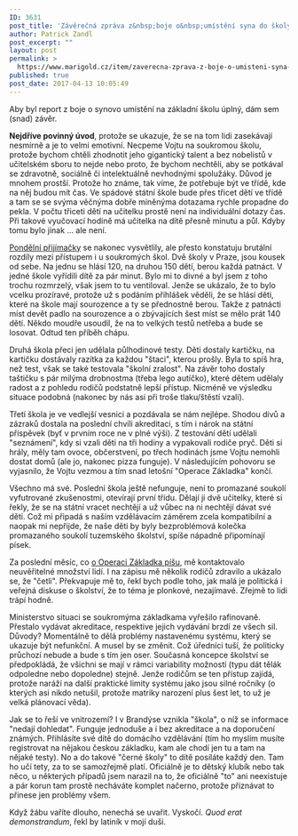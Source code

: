 ```yaml
---
ID: 3631
post_title: 'Závěrečná zpráva z&nbsp;boje o&nbsp;umístění syna do školy'
author: Patrick Zandl
post_excerpt: ""
layout: post
permalink: >
  https://www.marigold.cz/item/zaverecna-zprava-z-boje-o-umisteni-syna-do-skoly
published: true
post_date: 2017-04-13 10:05:49
---
```

Aby byl report z boje o synovo umístění na základní školu úplný, dám sem (snad) závěr.<!--more-->

<strong>Nejdříve povinný úvod</strong>, protože se ukazuje, že se na tom lidi zasekávají nesmírně a je to velmi emotivní. Necpeme Vojtu na soukromou školu, protože bychom chtěli zhodnotit jeho gigantický talent a bez nobelistů v učitelském sboru to nejde nebo proto, že bychom nechtěli, aby se potkával se zdravotně, sociálně či intelektuálně nevhodnými spolužáky. Důvod je mnohem prostší. Protože ho známe, tak víme, že potřebuje být ve třídě, kde na něj budou mít čas. Ve spádové státní škole bude přes třicet dětí ve třídě a tam se se svýma věčnýma dobře míněnýma dotazama rychle propadne do pekla. V počtu třiceti dětí na učitelku prostě není na individuální dotazy čas. Při takové vyučovací hodině má učitelka na dítě přesně minutu a půl. Kdyby tomu bylo jinak ... ale není.

<a href="https://www.marigold.cz/item/zapis-do-soukrome-skoly-a-navod-jak-vypadnout-v-prvnim-kole">Pondělní přijímačky</a> se nakonec vysvětlily, ale přesto konstatuju brutální rozdíly mezi přístupem i u soukromých škol. Dvě školy v Praze, jsou kousek od sebe. Na jednu se hlásí 120, na druhou 150 dětí, berou každá patnáct. V jedné škole vyřídili dítě za pár minut. Bylo mi to divné a byl jsem z toho trochu rozmrzelý, však jsem to tu ventiloval. Jenže se ukázalo, že to bylo vcelku prozíravé, protože už s podáním přihlášek věděli, že se hlásí děti, které na škole mají sourozence a ty se přednostně berou. Takže z patnácti míst devět padlo na sourozence a o zbývajících šest míst se mělo prát 140 dětí. Někdo moudře usoudil, že na to velkých testů netřeba a bude se losovat. Odtud ten příběh chápu.

Druhá škola přeci jen udělala půlhodinové testy. Děti dostaly kartičku, na kartičku dostávaly razítka za každou "štaci", kterou prošly. Byla to spíš hra, než test, však se také testovala "školní zralost". Na závěr toho dostaly taštičku s pár milýma drobnostma (třeba lego autíčko), které dětem udělaly radost a z pohledu rodičů podstatně lepší přístup. Nicméně ve výsledku situace podobná (nakonec by nás asi při troše tlaku/štěstí vzali).

Třetí škola je ve vedlejší vesnici a pozdávala se nám nejlépe. Shodou divů a zázraků dostala na poslední chvíli akreditaci, s tím i nárok na státní příspěvek (byť v prvním roce ne v plné výši). Z testování dětí udělali "seznámení", kdy si vzali děti na tři hodiny a vypakovali rodiče pryč. Děti si hrály, měly tam ovoce, občerstvení, po třech hodinách jsme Vojtu nemohli dostat domů (ale jo, nakonec pizza funguje). V následujícím pohovoru se vyjasnilo, že Vojtu vezmou a tím snad letošní "Operace Základka" končí.

Všechno má své. Poslední škola ještě nefunguje, není to promazané soukolí vyfutrované zkušenostmi, otevírají první třídu. Dělají ji dvě učitelky, které si řekly, že se na státní vracet nechtějí a už vůbec na ni nechtějí dávat své děti. Což mi připadá s naším vzdělávacím záměrem zcela kompatibilní a naopak mi nepřijde, že naše děti by byly bezproblémová kolečka promazaného soukolí tuzemského školství, spíše nápadně připomínají písek.

Za poslední měsíc, co <a href="https://www.marigold.cz/item/ceske-skolstvi-je-dobry-priklad-mistni-schopnosti-budovat-paralelni-struktury">o Operaci Základka píšu</a>, mě kontaktovalo neuvěřitelné množství lidí. I na zápisu mě několik rodičů zdravilo a ukázalo se, že "četli". Překvapuje mě to, řekl bych podle toho, jak malá je politická i veřejná diskuse o školství, že to téma je plonkové, nezajímavé. Zřejmě to lidi trápí hodně.

Ministerstvo situaci se soukromýma základkama vyřešilo rafinovaně. Přestalo vydávat akreditace, respektive jejich vydávání brzdí ze všech sil. Důvody? Momentálně to dělá problémy nastavenému systému, který se ukazuje být nefunkční. A musel by se změnit. Což úředníci tuší, že politicky průchozí nebude a bude s tím jen oser. Současná koncepce školství se předpokládá, že všichni se mají v rámci variability možností (typu dát tělák odpoledne nebo dopoledne) stejně. Jenže rodičům se ten přístup zajídá, protože naráží na další praktické limity systému jako jsou silné ročníky (o kterých asi nikdo netušil, protože matriky narození plus šest let, to už je velká plánovací věda).

Jak se to řeší ve vnitrozemí? I v Brandýse vznikla "škola", o níž se informace "nedají dohledat". Funguje jednoduše a i bez akreditace a na doporučení známých. Přihlásíte své dítě do domácího vzdělávání (tím ho myslím musíte registrovat na nějakou českou základku, kam ale chodí jen tu a tam na nějaké testy). No a do takové "černé školy" to dítě posíláte každý den. Tam ho učí tety, za to se samozřejmě platí. Oficiálně je to dětský klubík nebo tak něco, u některých případů jsem narazil na to, že oficiálně "to" ani neexistuje a pár korun tam prostě necháváte komplet načerno, protože přiznávat to přinese jen problémy všem.

Když žábu vaříte dlouho, nenechá se uvařit. Vyskočí. <em>Quod erat demonstrandum</em>, řekl by latiník v mojí duši.